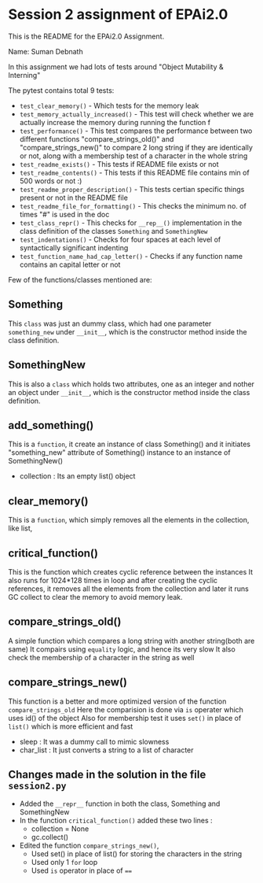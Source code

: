 # Session 2 assignment of EPAi2.0

This is the README for the EPAi2.0 Assignment. 

Name: Suman Debnath 

In this assignment we had lots of tests around "Object Mutability & Interning"

The pytest contains total 9 tests:

- `test_clear_memory()` - Which tests for the memory leak 
- `test_memory_actually_increased()` - This test will check whether we are actually increase the memory during running the function f
- `test_performance()` - This test compares the performance between two different functions "compare_strings_old()" and "compare_strings_new()" to compare 2 long string if they are identically or not, along with a membership test of a character in the whole string 
- `test_readme_exists()` - This tests if README file exists or not 
- `test_readme_contents()` - This tests if this README file contains min of 500 words or not :) 
- `test_readme_proper_description()` - This tests certian specific things present or not in the README file
- `test_readme_file_for_formatting()` - This checks the minimum no. of times "#" is used in the doc 
- `test_class_repr()` - This checks for `__rep__()` implementation in the class definition of the classes `Something` and `SomethingNew` 
- `test_indentations()` - Checks for four spaces at each level of syntactically significant indenting
- `test_function_name_had_cap_letter()` - Checks if any function name contains an capital letter or not

Few of the functions/classes mentioned are: 

## Something

This `class` was just an dummy class, which had one parameter `something_new` under `__init__`, which is the constructor method inside the class definition.

## SomethingNew

This is also a `class` which holds two attributes, one as an integer and nother an object under `__init__`, which is the constructor method inside the class definition. 

## add_something()

This is a `function`, it create an instance of class Something() and it initiates "something_new" attribute of Something() instance to an instance of SomethingNew()

- collection : Its an empty list() object

## clear_memory()

This is a `function`, which simply removes all the elements in the collection, like list, 

## critical_function()

This is the function which creates cyclic reference between the instances 
It also runs for 1024*128 times in loop and after creating the cyclic references, it removes all the elements from the collection  and later it runs GC collect to clear the memory to avoid memory leak. 


## compare_strings_old()

A simple function which compares a long string with another string(both are same) 
It compairs using `equality` logic, and hence its very slow 
It also check the membership of a character in the string as well

## compare_strings_new()

This function is a better and more optimized version of the function `compare_strings_old`
Here the comparision is done via `is` operater which uses id() of the object 
Also for membership test it uses `set()` in place of `list()` which is more efficient and fast

- sleep : It was a dummy call to mimic slowness
- char_list : It just converts a string to a list of character

## Changes made in the solution in the file `session2.py`

- Added the ``__repr__`` function in both the class, Something and SomethingNew
- In the function `critical_function()` added these two lines  : 
    - collection = None 
    - gc.collect()
- Edited the function `compare_strings_new()`, 
    - Used set() in place of list() for storing the characters in the string
    - Used only 1 `for` loop 
    - Used `is` operator in place of `==` 
